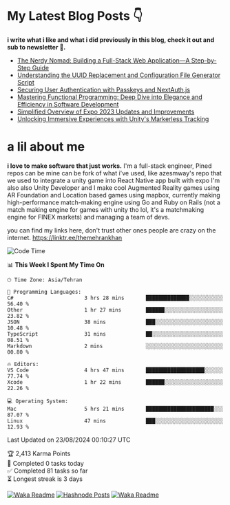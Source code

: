 # My Latest Blog Posts 👇
**i write what i like and what i did previously in this blog, check it out and sub to newsletter 🫡.**

<!-- HASHNODE_BLOG:START -->
- [The Nerdy Nomad: Building a Full-Stack Web Application—A Step-by-Step Guide](https://themehrankhan.hashnode.dev/the-nerdy-nomad-building-a-full-stack-web-applicationa-step-by-step-guide)
- [Understanding the UUID Replacement and Configuration File Generator Script](https://themehrankhan.hashnode.dev/understanding-the-uuid-replacement-and-configuration-file-generator-script)
- [Securing User Authentication with Passkeys and NextAuth.js](https://themehrankhan.hashnode.dev/securing-user-authentication-with-passkeys-and-nextauthjs)
- [Mastering Functional Programming: Deep Dive into Elegance and Efficiency in Software Development](https://themehrankhan.hashnode.dev/mastering-functional-programming-deep-dive-into-elegance-and-efficiency-in-software-development)
- [Simplified Overview of Expo 2023 Updates and Improvements](https://themehrankhan.hashnode.dev/expo-2023-updates-and-features-summary)
- [Unlocking Immersive Experiences with Unity's Markerless Tracking](https://themehrankhan.hashnode.dev/unlocking-immersive-experiences-with-unitys-markerless-tracking)

<!-- HASHNODE_BLOG:END -->

# a lil about me
**i love to make  software that just works.**
I'm a full-stack engineer, Pined repos can be mine can be fork of what i've used, like azesmway's repo that we used to integrate a unity game into React Native app built with expo I'm also also Unity Developer and I make cool Augmented Reality games using AR Foundation and Location based games using mapbox, currently making high-performance match-making engine using Go and Ruby on Rails (not a match making engine for games with unity tho lol, it's a matchmaking engine for FINEX markets) and managing a team of devs.

you can find my links here, don't trust other ones people are crazy on the internet.
https://linktr.ee/themehrankhan

<!--START_SECTION:waka-->
![Code Time](http://img.shields.io/badge/Code%20Time-596%20hrs%2028%20mins-blue)

📊 **This Week I Spent My Time On** 

```text
🕑︎ Time Zone: Asia/Tehran

💬 Programming Languages: 
C#                       3 hrs 28 mins       ██████████████░░░░░░░░░░░   56.40 % 
Other                    1 hr 27 mins        ██████░░░░░░░░░░░░░░░░░░░   23.82 % 
JSON                     38 mins             ███░░░░░░░░░░░░░░░░░░░░░░   10.48 % 
TypeScript               31 mins             ██░░░░░░░░░░░░░░░░░░░░░░░   08.51 % 
Markdown                 2 mins              ░░░░░░░░░░░░░░░░░░░░░░░░░   00.80 % 

🔥 Editors: 
VS Code                  4 hrs 47 mins       ███████████████████░░░░░░   77.74 % 
Xcode                    1 hr 22 mins        ██████░░░░░░░░░░░░░░░░░░░   22.26 % 

💻 Operating System: 
Mac                      5 hrs 21 mins       ██████████████████████░░░   87.07 % 
Linux                    47 mins             ███░░░░░░░░░░░░░░░░░░░░░░   12.93 % 
```


 Last Updated on 23/08/2024 00:10:27 UTC
<!--END_SECTION:waka-->

<!-- TODO-IST:START -->
🏆  2,413 Karma Points           
🌸  Completed 0 tasks today           
✅  Completed 81 tasks so far           
⏳  Longest streak is 3 days
<!-- TODO-IST:END -->

[![Waka Readme](https://github.com/TheMehranKhan/themehrankhan/actions/workflows/main.yml/badge.svg)](https://github.com/TheMehranKhan/themehrankhan/actions/workflows/main.yml)
[![Hashnode Posts](https://github.com/TheMehranKhan/themehrankhan/actions/workflows/hashnode.yml/badge.svg)](https://github.com/TheMehranKhan/themehrankhan/actions/workflows/hashnode.yml)
[![Waka Readme](https://github.com/TheMehranKhan/themehrankhan/actions/workflows/waka.yml/badge.svg)](https://github.com/TheMehranKhan/themehrankhan/actions/workflows/waka.yml)
